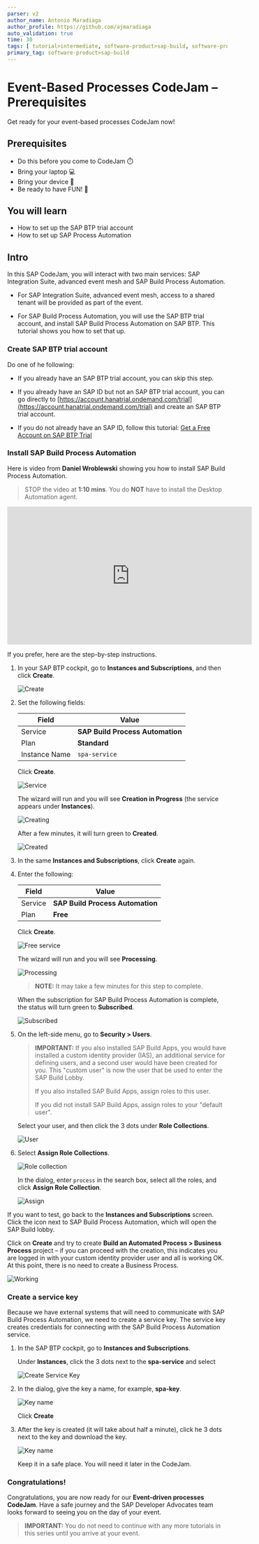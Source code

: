 ```yaml
---
parser: v2
author_name: Antonio Maradiaga
author_profile: https://github.com/ajmaradiaga
auto_validation: true
time: 30
tags: [ tutorial>intermediate, software-product>sap-build, software-product>sap-integration-suite, software-product>sap-build-process-automation, software-product>sap-business-technology-platform]
primary_tag: software-product>sap-build
---
```

  

# Event-Based Processes CodeJam – Prerequisites
<!-- description --> Get ready for your event-based processes CodeJam now!

## Prerequisites
- Do this before you come to CodeJam ⏱️
- Bring your laptop 💻
- Bring your device 📱
- Be ready to have FUN! 🤗


## You will learn
- How to set up the SAP BTP trial account
- How to set up SAP Process Automation


## Intro
In this SAP CodeJam, you will interact with two main services: SAP Integration Suite, advanced event mesh and SAP Build Process Automation. 

- For SAP Integration Suite, advanced event mesh, access to a shared tenant will be provided as part of the event. 

- For SAP Build Process Automation, you will use the SAP BTP trial account, and install SAP Build Process Automation on SAP BTP. This tutorial shows you how to set that up.


### Create SAP BTP trial account
Do one of he following:

- If you already have an SAP BTP trial account, you can skip this step.

- If you already have an SAP ID but not an SAP BTP trial account, you can go directly to [https://account.hanatrial.ondemand.com/trial](https://account.hanatrial.ondemand.com/trial) and create an SAP BTP trial account. 

- If you do not already have an SAP ID, follow this tutorial: [Get a Free Account on SAP BTP Trial](https://developers.sap.com/tutorials/hcp-create-trial-account.html)







### Install SAP Build Process Automation
Here is video from **Daniel Wroblewski** showing you how to install SAP Build Process Automation.

>STOP the video at **1:10 mins**. You do **NOT** have to install the Desktop Automation agent.

<iframe width="560" height="315" src="https://www.youtube.com/embed/2gB7ipo8TNY" frameborder="0" allowfullscreen></iframe> 

If you prefer, here are the step-by-step instructions.

1. In your SAP BTP cockpit, go to **Instances and Subscriptions**, and then click **Create**. 

    ![Create](spa1.png)

2. Set the following fields:

    | Field | Value|
    |-------|------|
    |  Service      | **SAP Build Process Automation**     |
    | Plan        |  **Standard**     |
    | Instance Name       | `spa-service`     |

    Click **Create**.

    ![Service](spa2.png)

    The wizard will run and you will see **Creation in Progress** (the service appears under **Instances**).

    ![Creating](spa3.png)

    After a few minutes, it will turn green to **Created**.
    
    ![Created](spa4.png)

3. In the same **Instances and Subscriptions**, click **Create** again. 

4. Enter the following:

    | Field | Value|
    |-------|------|
    |  Service      | **SAP Build Process Automation**     |
    |  Plan        |  **Free**     |

    Click **Create**.

    ![Free service](spa5.png)

    The wizard will run and you will see **Processing**. 

    ![Processing](spa6.png)

    >**NOTE:** It may take a few minutes for this step to complete.
 
    When the subscription for SAP Build Process Automation is complete, the status will turn green to **Subscribed**.

    ![Subscribed](spa7.png)
   
5. On the left-side menu, go to **Security > Users**.

    >**IMPORTANT:** If you also installed SAP Build Apps, you would have installed a custom identity provider (IAS), an additional service for defining users, and a second user would have been created for you. This "custom user" is now the user that be used to enter the SAP Build Lobby. 
    >
    >If you also installed SAP Build Apps, assign roles to this user.
    >
    >If you did not install SAP Build Apps, assign roles to your "default user".

    Select your user, and then click the 3 dots under **Role Collections**.

    ![User](spa8.png)

6. Select **Assign Role Collections**.

    ![Role collection](spa9.png)

    In the dialog, enter `process` in the search box, select all the roles, and click **Assign Role Collection**.

    ![Assign](spa10.png)

If you want to test, go back to the **Instances and Subscriptions** screen. Click the icon next to SAP Build Process Automation, which will open the SAP Build lobby.

Click on **Create** and try to create **Build an Automated Process > Business Process** project – if you can proceed with the creation, this indicates you are logged in with your custom identity provider user and all is working OK. At this point, there is no need to create a Business Process.

![Working](after4.png)




### Create a service key
Because we have external systems that will need to communicate with SAP Build Process Automation, we need to create a service key. The service key creates credentials for connecting with the SAP Build Process Automation service.

1. In the SAP BTP cockpit, go to **Instances and Subscriptions**.

    Under **Instances**, click the 3 dots next to the **spa-service** and select  

    ![Create Service Key](key1.png)

2. In the dialog, give the key a name, for example, **spa-key**.

    ![Key name](key2.png)

    Click **Create**

3. After the key is created (it will take about half a minute), click he 3 dots next to the key and download the key.

    ![Key name](key3.png)

    Keep it in a safe place. You will need it later in the CodeJam.






### Congratulations!
Congratulations, you are now ready for our **Event-driven processes CodeJam**. Have a safe journey and the SAP Developer Advocates team looks forward to seeing you on the day of your event.

>**IMPORTANT:** You do not need to continue with any more tutorials in this series until you arrive at your event.
